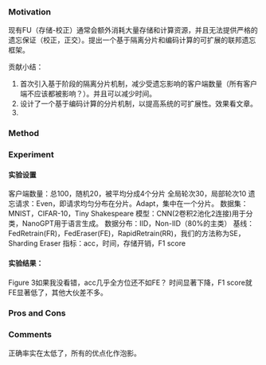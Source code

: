 ### Motivation
现有FU（存储-校正）通常会额外消耗大量存储和计算资源，并且无法提供严格的遗忘保证（校正，正交）。提出一个基于隔离分片和编码计算的可扩展的联邦遗忘框架。

贡献小结：
1. 首次引入基于阶段的隔离分片机制，减少受遗忘影响的客户端数量（所有客户端不应该都被影响？）。并且可以减少时间。
2. 设计了一个基于编码计算的分片机制，以提高系统的可扩展性。效果看文章。
3. 
### Method

### Experiment
#### 实验设置
客户端数量：总100，随机20，被平均分成4个分片
全局轮次30，局部轮次10
遗忘请求：Even，即请求均匀分布在分片。Adapt，集中在一个分片。
数据集：MNIST，CIFAR-10，Tiny Shakespeare
模型：CNN(2卷积2池化2连接)用于分类，NanoGPT用于语言生成。
数据分布：IID，Non-IID（80%的主类）
基线：FedRetrain(FR)，FedEraser(FE)，RapidRetrain(RR)，我们的方法称为SE，Sharding Eraser
指标：acc，时间，存储开销，F1 score

#### 实验结果：
Figure 3如果我没看错，acc几乎全方位还不如FE？
时间显著下降，F1 score就FE显著低了，其他大伙差不多。

### Pros and Cons

### Comments
正确率实在太低了，所有的优点化作泡影。
